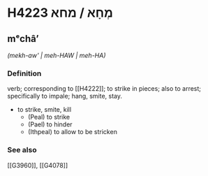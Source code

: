 # H4223 מְחָא / מחא

## mᵉchâʼ

_(mekh-aw' | meh-HAW | meh-HA)_

### Definition

verb; corresponding to [[H4222]]; to strike in pieces; also to arrest; specifically to impale; hang, smite, stay.

- to strike, smite, kill
    - (Peal) to strike
    - (Pael) to hinder
    - (Ithpeal) to allow to be stricken
### See also

[[G3960]], [[G4078]]

